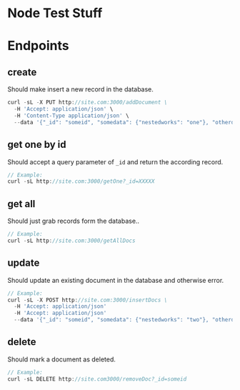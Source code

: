 # Node Test Stuff

# Endpoints

## create
Should make insert a new record in the database.

```javascript
curl -sL -X PUT http://site.com:3000/addDocument \
  -H 'Accept: application/json' \
  -H 'Content-Type application/json' \
  --data '{"_id": "someid", "somedata": {"nestedworks": "one"}, "otherdata": 1}'
```

## get one by id
Should accept a query parameter of `_id` and return the according record.

```javascript
// Example: 
curl -sL http://site.com:3000/getOne?_id=XXXXX
```

## get all
Should just grab records form the database..

```javascript
// Example:
curl -sL http://site.com:3000/getAllDocs
```

## update
Should update an existing document in the database and otherwise error.

```javascript
// Example:
curl -sL -X POST http://site.com:3000/insertDocs \
  -H 'Accept: application/json'
  -H 'Accept: application/json'
  --data '{"_id": "someid", "somedata": {"nestedworks": "two"}, "otherdata": 1}'
```

## delete
Should mark a document as deleted.

```javascript
// Example:
curl -sL DELETE http://site.com3000/removeDoc?_id=someid
```
